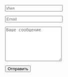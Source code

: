 
<form method="post"   action="https://formspree.io/f/mnqwalae">
    <input type="hidden" name="_next" value="/thanks.html" />
    <input type="hidden" name="_subject" value="Сообщение с моего сайта" />
    <input type="text" name="_gotcha" style="display:none" />        
    <p><input type="text" name="Имя" required placeholder="Имя" /></p>
    <p><input type="email" name="email" required placeholder="Email" /></p>
    <p><textarea name="Сообщение" required placeholder="Ваше сообщение" rows="7"></textarea></p>
    <input type="submit" value="Отправить" />
</form>


  